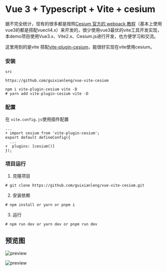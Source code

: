 # Vue 3 + Typescript + Vite + cesium
据不完全统计，现有的很多都是按照[Cesium 官方的 webpack 教程](https://cesium.com/learn/cesiumjs-learn/cesiumjs-webpack/)（基本上使用vue3的都是搭配vuecli4.x）来开发的，很少使用vue3最优的vite工具开发实现，本demo项目使用Vue3.x、Vite2.x、Cesium.js进行开发，也方便学习和交流。

这里用到的是vite 搭配[vite-plugin-cesium](https://github.com/nshen/vite-plugin-cesium)，能很好实现在vite使用cesium。

### 安装

```zzz
src

https://github.com/guixianleng/vue-vite-cesium

```

```shell
npm i vite-plugin-cesium vite -D
# yarn add vite-plugin-cesium vite -D
```

### 配置

在 `vite.config.js`使用插件配置

```shell
...
+ import cesium from 'vite-plugin-cesium';
export default defineConfig({
  ...
+  plugins: [cesium()]
});
```

### 项目运行

1. 克隆项目
```
# git clone https://github.com/guixianleng/vue-vite-cesium.git
```

2. 安装依赖

```shell
# npm install or yarn or pnpm i
```

3. 运行

```shell
# npm run dev or yarn dev or pnpm run dev
```
## 预览图
![preview](https://images.prismic.io/cesium/tutorials-imagery-layers-bing-labels.jpg?auto=compress%2Cformat&w=599)


![preview](https://images.prismic.io/cesium/tutorials-3d-tiles-styling-showAllBuildings.jpg?auto=compress%2Cformat&w=1040)